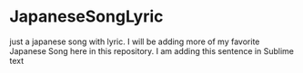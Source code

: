 # JapaneseSongLyric
just a japanese song with lyric. 
I will be adding more of my favorite Japanese Song here in this repository. 
I am adding this sentence in Sublime text
